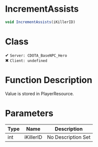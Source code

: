# IncrementAssists
```js	
void IncrementAssists(iKillerID)
```
# Class
✔ `Server: CDOTA_BaseNPC_Hero`  
✖ `Client: undefined`  

# Function Description
Value is stored in PlayerResource.
# Parameters
Type|Name|Description
--|--|--
int|iKillerID|No Description Set
